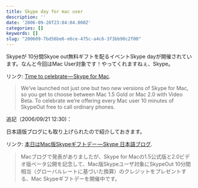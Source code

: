```yaml
---
title: Skype day for mac user
description: ''
date: '2006-09-20T23:04:04.000Z'
categories: []
keywords: []
slug: "200609-7bd56be6-e6ce-475c-a4c6-3f3bb90c2f00"
---
```

Skypeが 10分間Skyoe out無料ギフトを配るイベントSkype dayが開催されています。なんと今回はMac User対象です！やってくれますねぇ、Skype。

リンク: [Time to celebrate — Skype for Mac](http://share.skype.com/sites/mac/2006/09/time_to_celebrate.html "Time to celebrate - Skype for Mac").

> We’ve launched not just one but two new versions of Skype for Mac, so you get to choose between Mac 1.5 Gold or Mac 2.0 with Video Beta. To celebrate we’re offering every Mac user 10 minutes of SkypeOut free to call ordinary phones.

追記（2006/09/21 12:30)：

日本語版ブログにも取り上げられたので紹介しておきます。

リンク: [本日はMac版Skypeギフトデー — Skype 日本語ブログ](http://share.skype.com/sites/ja/2006/09/21/mac_skype_gift_day.html "本日はMac版Skypeギフトデー - Skype 日本語ブログ").

> Macブログで発表がありましたが、Skype for Macの1.5公式版と2.0ビデオ版ベータ公開を記念して、Mac版Skypeユーザ対象にSkypeOut 10分間相当（グローバルレートに基づいた換算）のクレジットをプレゼントする、Mac Skypeギフトデーを開催中です。